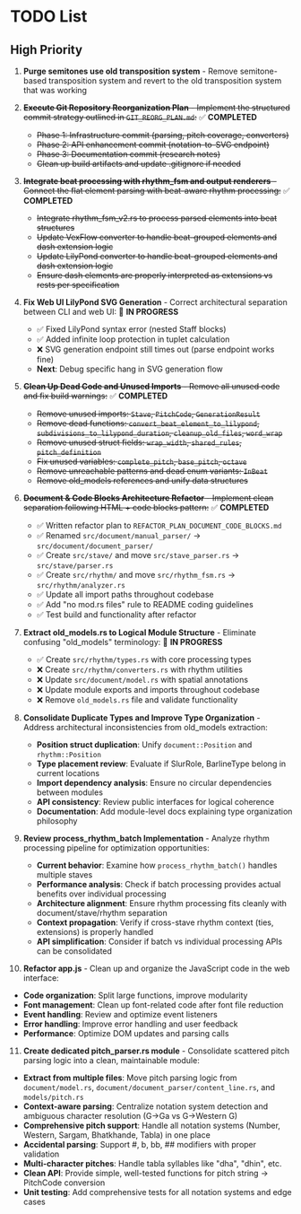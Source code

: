# TODO List

## High Priority

1. **Purge semitones use old transposition system** - Remove semitone-based transposition system and revert to the old transposition system that was working

2. ~~**Execute Git Repository Reorganization Plan** - Implement the structured commit strategy outlined in `GIT_REORG_PLAN.md`:~~ ✅ **COMPLETED**
   - ~~Phase 1: Infrastructure commit (parsing, pitch coverage, converters)~~
   - ~~Phase 2: API enhancement commit (notation-to-SVG endpoint)~~
   - ~~Phase 3: Documentation commit (research notes)~~
   - ~~Clean up build artifacts and update .gitignore if needed~~

3. ~~**Integrate beat processing with rhythm_fsm and output renderers** - Connect the flat element parsing with beat-aware rhythm processing:~~ ✅ **COMPLETED**
   - ~~Integrate rhythm_fsm_v2.rs to process parsed elements into beat structures~~
   - ~~Update VexFlow converter to handle beat-grouped elements and dash extension logic~~
   - ~~Update LilyPond converter to handle beat-grouped elements and dash extension logic~~
   - ~~Ensure dash elements are properly interpreted as extensions vs rests per specification~~

4. **Fix Web UI LilyPond SVG Generation** - Correct architectural separation between CLI and web UI: 🔄 **IN PROGRESS**
   - ✅ Fixed LilyPond syntax error (nested Staff blocks)
   - ✅ Added infinite loop protection in tuplet calculation  
   - ❌ SVG generation endpoint still times out (parse endpoint works fine)
   - **Next**: Debug specific hang in SVG generation flow

5. ~~**Clean Up Dead Code and Unused Imports** - Remove all unused code and fix build warnings:~~ ✅ **COMPLETED**
   - ~~Remove unused imports: `Stave`, `PitchCode`, `GenerationResult`~~
   - ~~Remove dead functions: `convert_beat_element_to_lilypond`, `subdivisions_to_lilypond_duration`, `cleanup_old_files`, `word_wrap`~~
   - ~~Remove unused struct fields: `wrap_width`, `shared_rules`, `pitch_definition`~~
   - ~~Fix unused variables: `complete_pitch`, `base_pitch`, `octave`~~
   - ~~Remove unreachable patterns and dead enum variants: `InBeat`~~
   - ~~Remove old_models references and unify data structures~~

6. ~~**Document & Code Blocks Architecture Refactor** - Implement clean separation following HTML + code blocks pattern:~~ ✅ **COMPLETED**
   - ✅ Written refactor plan to `REFACTOR_PLAN_DOCUMENT_CODE_BLOCKS.md`
   - ✅ Renamed `src/document/manual_parser/` → `src/document/document_parser/`
   - ✅ Create `src/stave/` and move `src/stave_parser.rs` → `src/stave/parser.rs`
   - ✅ Create `src/rhythm/` and move `src/rhythm_fsm.rs` → `src/rhythm/analyzer.rs`
   - ✅ Update all import paths throughout codebase
   - ✅ Add "no mod.rs files" rule to README coding guidelines
   - ✅ Test build and functionality after refactor

7. **Extract old_models.rs to Logical Module Structure** - Eliminate confusing "old_models" terminology: 🔄 **IN PROGRESS**
   - ✅ Create `src/rhythm/types.rs` with core processing types
   - ❌ Create `src/rhythm/converters.rs` with rhythm utilities
   - ❌ Update `src/document/model.rs` with spatial annotations 
   - ❌ Update module exports and imports throughout codebase
   - ❌ Remove `old_models.rs` file and validate functionality

8. **Consolidate Duplicate Types and Improve Type Organization** - Address architectural inconsistencies from old_models extraction:
   - **Position struct duplication**: Unify `document::Position` and `rhythm::Position` 
   - **Type placement review**: Evaluate if SlurRole, BarlineType belong in current locations
   - **Import dependency analysis**: Ensure no circular dependencies between modules
   - **API consistency**: Review public interfaces for logical coherence
   - **Documentation**: Add module-level docs explaining type organization philosophy

9. **Review process_rhythm_batch Implementation** - Analyze rhythm processing pipeline for optimization opportunities:
   - **Current behavior**: Examine how `process_rhythm_batch()` handles multiple staves
   - **Performance analysis**: Check if batch processing provides actual benefits over individual processing
   - **Architecture alignment**: Ensure rhythm processing fits cleanly with document/stave/rhythm separation
   - **Context propagation**: Verify if cross-stave rhythm context (ties, extensions) is properly handled
   - **API simplification**: Consider if batch vs individual processing APIs can be consolidated

10. **Refactor app.js** - Clean up and organize the JavaScript code in the web interface:
   - **Code organization**: Split large functions, improve modularity
   - **Font management**: Clean up font-related code after font file reduction
   - **Event handling**: Review and optimize event listeners
   - **Error handling**: Improve error handling and user feedback
   - **Performance**: Optimize DOM updates and parsing calls

11. **Create dedicated pitch_parser.rs module** - Consolidate scattered pitch parsing logic into a clean, maintainable module:
   - **Extract from multiple files**: Move pitch parsing logic from `document/model.rs`, `document/document_parser/content_line.rs`, and `models/pitch.rs`
   - **Context-aware parsing**: Centralize notation system detection and ambiguous character resolution (G→Ga vs G→Western G)
   - **Comprehensive pitch support**: Handle all notation systems (Number, Western, Sargam, Bhatkhande, Tabla) in one place
   - **Accidental parsing**: Support #, b, bb, ## modifiers with proper validation
   - **Multi-character pitches**: Handle tabla syllables like "dha", "dhin", etc.
   - **Clean API**: Provide simple, well-tested functions for pitch string → PitchCode conversion
   - **Unit testing**: Add comprehensive tests for all notation systems and edge cases
